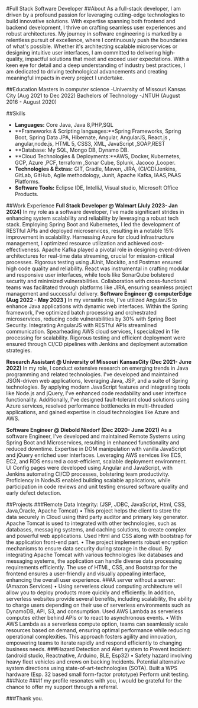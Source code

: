 #Full Stack Software Developer
##About
As a full-stack developer, I am driven by a profound passion for leveraging cutting-edge technologies to build innovative solutions. With expertise spanning both frontend and backend development, I thrive on crafting seamless user experiences and robust architectures. My journey in software engineering is marked by a relentless pursuit of excellence, where I continuously push the boundaries of what's possible. Whether it's architecting scalable microservices or designing intuitive user interfaces, I am committed to delivering high-quality, impactful solutions that meet and exceed user expectations. With a keen eye for detail and a deep understanding of industry best practices, I am dedicated to driving technological advancements and creating meaningful impacts in every project I undertake.

##Education
Masters in computer science -University of Missouri Kansas City (Aug 2021 to Dec 2022)
Bachelors of Technology -JNTUH (August 2016 - August 2020)

##Skills
- **Languages:** Core Java, Java 8,PHP,SQL
- **Frameworks & Scripting languages:**Spring Frameworks, Spring Boot, Spring Data JPA, Hibernate, Angular, AngularJS, React.js , angular,node.js, HTML 5, CSS3, XML, JavaScript ,SOAP,REST
- **Database: My SQL, Mongo DB, Dynamo DB.
- **Cloud Technologies & Deployments:**AWS, Docker, Kubernetes, GCP, Azure ,PCF, terraform ,Sonar Cube, Splunk, Jacoco ,Looper.
- **Technologies & Extras:** GIT, Gradle, Maven, JIRA, (CI/CD)Jenkins, GitLab, GitHub, Agile methodology, Junit, Apache Kafka, IAAS,PAAS Platforms.
- **Software Tools:** Eclipse IDE, IntelliJ, Visual studio, Microsoft Office Products.

##Work Experience
**Full Stack Developer @ Walmart (July 2023- Jan 2024)**
In my role as a software developer, I've made significant strides in enhancing system scalability and reliability by leveraging a robust tech stack. Employing Spring Boot and Kubernetes, I led the development of RESTful APIs and deployed microservices, resulting in a notable 15% improvement in scalability. Harnessing Azure for cloud infrastructure management, I optimized resource utilization and achieved cost-effectiveness. Apache Kafka played a pivotal role in designing event-driven architectures for real-time data streaming, crucial for mission-critical processes. Rigorous testing using JUnit, Mockito, and Postman ensured high code quality and reliability. React was instrumental in crafting modular and responsive user interfaces, while tools like SonarQube bolstered security and minimized vulnerabilities. Collaboration with cross-functional teams was facilitated through platforms like JIRA, ensuring seamless project management and successful delivery.
**Software Engineer @ computerEdge (Aug 2022 - May 2023 )**
In my versatile role, I've utilized AngularJS to enhance Java applications with dynamic web interfaces. Within the Spring framework, I've optimized batch processing and orchestrated microservices, reducing code vulnerabilities by 30% with Spring Boot Security. Integrating AngularJS with RESTful APIs streamlined communication. Spearheading AWS cloud services, I specialized in file processing for scalability. Rigorous testing and efficient deployment were ensured through CI/CD pipelines with Jenkins and deployment automation strategies.

**Research Assistant @ University of Missouri KansasCity (Dec 2021- June 2022)**
In my role, I conduct extensive research on emerging trends in Java programming and related technologies. I've developed and maintained JSON-driven web applications, leveraging Java, JSP, and a suite of Spring technologies. By applying modern JavaScript features and integrating tools like Node.js and jQuery, I've enhanced code readability and user interface functionality. Additionally, I've designed fault-tolerant cloud solutions using Azure services, resolved performance bottlenecks in multi-threaded applications, and gained expertise in cloud technologies like Azure and AWS.

**Software Engineer @ Diebold Nixdorf (Dec 2020- June 2021)**
As a software Engineer, I've developed and maintained Remote Systems using Spring Boot and Microservices, resulting in enhanced functionality and reduced downtime. Expertise in DOM manipulation with vanilla JavaScript and jQuery enriched user interfaces. Leveraging AWS services like ECS, EC2, and RDS ensured a cost-efficient, scalable deployment environment. UI Config pages were developed using Angular and JavaScript, with Jenkins automating CI/CD processes, bolstering team productivity. Proficiency in NodeJS enabled building scalable applications, while participation in code reviews and unit testing ensured software quality and early defect detection.

##Projects
###Remote Data Integrity: (JSP, JDBC, JavaScript, Html, CSS, Java,Oracle, Apache Tomcat)
•	This project helps the client to store the data securely in Cloud using third party auditor and primary key generator. Apache Tomcat is used to integrated with other technologies, such as databases, messaging systems, and caching solutions, to create complex and powerful web applications. Used Html and CSS along with bootstrap for the application front-end part.
•	The project implements robust encryption mechanisms to ensure data security during storage in the cloud. By integrating Apache Tomcat with various technologies like databases and messaging systems, the application can handle diverse data processing requirements efficiently. The use of HTML, CSS, and Bootstrap for the frontend ensures a user-friendly and visually appealing interface, enhancing the overall user experience.
###A server without a server: (Amazon Services)
•	Using serverless cloud computing architecture will allow you to deploy products more quickly and efficiently. In addition, serverless websites provide several benefits, including scalability, the ability to charge users depending on their use of serverless environments such as DynamoDB, API, S3, and consumption. Used AWS Lambda as serverless computes either behind APIs or to react to asynchronous events.
•	With AWS Lambda as a serverless compute option, teams can seamlessly scale resources based on demand, ensuring optimal performance while reducing operational complexities. This approach fosters agility and innovation, empowering teams to iterate rapidly and respond efficiently to changing business needs.
###Hazard Detection and Alert system to Prevent Incident: (android studio, Reactnative, Arduino, BLE, Esp32)
•	Safety hazard involving heavy fleet vehicles and crews on backing Incidents. Potential alternative system directions using state-of-art-technologies (SOTA). Built a WPS hardware (Esp. 32 based small form-factor prototype) Perform unit testing.
###Note
###If my profile resonates with you, I would be grateful for the chance to offer my support through a referral.

###Thank you.
